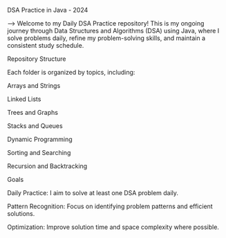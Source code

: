 DSA Practice in Java - 2024

  --> Welcome to my Daily DSA Practice repository! This is my ongoing journey through Data Structures and Algorithms (DSA) using Java, where I solve problems daily, 
refine my problem-solving skills, and maintain a consistent study schedule.

Repository Structure

  Each folder is organized by topics, including:

Arrays and Strings

Linked Lists

Trees and Graphs

Stacks and Queues

Dynamic Programming

Sorting and Searching

Recursion and Backtracking

Goals

  Daily Practice: I aim to solve at least one DSA problem daily.
  
  Pattern Recognition: Focus on identifying problem patterns and efficient solutions.
  
  Optimization: Improve solution time and space complexity where possible.
